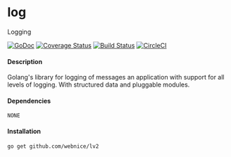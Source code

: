 # log
Logging

[![GoDoc](https://godoc.org/github.com/webnice/lv2?status.png)](http://godoc.org/github.com/webnice/lv2)
[![Coverage Status](https://coveralls.io/repos/github/webnice/lv2/badge.svg?branch=v2)](https://coveralls.io/github/webnice/lv2?branch=v2)
[![Build Status](https://travis-ci.org/webnice/lv2.svg?branch=v2)](https://travis-ci.org/webnice/lv2)
[![CircleCI](https://circleci.com/gh/webnice/lv2/tree/v2.svg?style=svg)](https://circleci.com/gh/webnice/lv2/tree/v2)


#### Description
Golang's library for logging of messages an application with support for all levels of logging.
With structured data and pluggable modules.


#### Dependencies

	NONE

#### Installation
```bash
go get github.com/webnice/lv2
```
